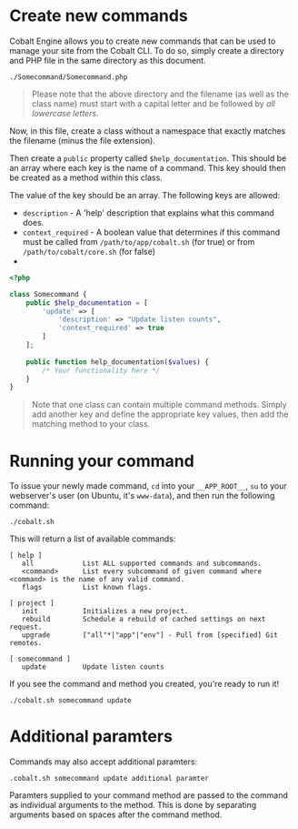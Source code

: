 # Create new commands
Cobalt Engine allows you to create new commands that can be used to manage your site from the Cobalt CLI. To do so, simply create a directory and PHP file in the same directory as this document.

`./Somecommand/Somecommand.php`

> Please note that the above directory and the filename (as well as the class name) must start with a capital letter and be followed by *all lowercase letters*.

Now, in this file, create a class without a namespace that exactly matches the filename (minus the file extension).

Then create a `public` property called `$help_documentation`. This should be an array where each key is the name of a command. This key should then be created as a method within this class.

The value of the key should be an array. The following keys are allowed:

* `description` - A 'help' description that explains what this command does.
* `context_required` - A boolean value that determines if this command must be called from `/path/to/app/cobalt.sh` (for true) or from `/path/to/cobalt/core.sh` (for false)
* 

```php
<?php

class Somecommand {
    public $help_documentation = [
        'update' => [
            'description' => "Update listen counts",
            'context_required' => true
        ]
    ];
    
    public function help_documentation($values) {
        /* Your functionality here */
    }
}
```

> Note that one class can contain multiple command methods. Simply add another key and define the appropriate key values, then add the matching method to your class.

# Running your command
To issue your newly made command, `cd` into your `__APP_ROOT__`, `su` to your webserver's user (on Ubuntu, it's `www-data`), and then run the following command:

`./cobalt.sh`

This will return a list of available commands:

```
[ help ]
   all            List ALL supported commands and subcommands.
   <command>      List every subcommand of given command where <command> is the name of any valid command.
   flags          List known flags.

[ project ]
   init           Initializes a new project.
   rebuild        Schedule a rebuild of cached settings on next request.
   upgrade        ["all"*|"app"|"env"] - Pull from [specified] Git remotes.

[ somecommand ]
   update         Update listen counts
```

If you see the command and method you created, you're ready to run it!

`./cobalt.sh somecommand update`

# Additional paramters
Commands may also accept additional paramters:

`.cobalt.sh somecommand update additional paramter`

Paramters supplied to your command method are passed to the command as individual arguments to the method. This is done by separating arguments based on spaces after the command method.
